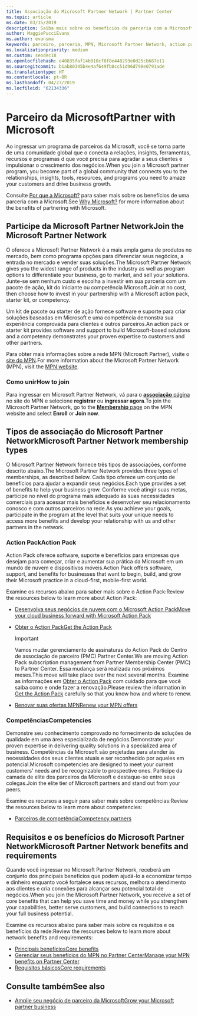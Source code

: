 ```yaml
---
title: Associação do Microsoft Partner Network | Partner Center
ms.topic: article
ms.date: 03/15/2019
description: Saiba mais sobre os benefícios da parceria com a Microsoft. O oferece a Microsoft Partner Network é a mais ampla gama de produtos no mercado, bem como programa opções para diferenciar seus negócios, a entrada no mercado e vender suas soluções.
author: MaggiePucciEvans
ms.author: evansma
keywords: parceiro, parceria, MPN, Microsoft Partner Network, action pack, MAPS, assinatura do action pack, benefícios, benefícios do MPN, associação, silver, gold, competências
ms.localizationpriority: medium
ms.custom: seodec18
ms.openlocfilehash: e40835faf14b010cf8f8e448293e0d25cb687e11
ms.sourcegitcommit: b1ab80345b4e4af649fb8cc51d96d798e0791ade
ms.translationtype: HT
ms.contentlocale: pt-BR
ms.lasthandoff: 04/23/2019
ms.locfileid: "62134336"
---
```

# <a name="partner-with-microsoft"></a><span data-ttu-id="91565-105">Parceiro da Microsoft</span><span class="sxs-lookup"><span data-stu-id="91565-105">Partner with Microsoft</span></span>

<span data-ttu-id="91565-106">Ao ingressar um programa de parceiros da Microsoft, você se torna parte de uma comunidade global que o conecta a relações, insights, ferramentas, recursos e programas d que você precisa para agradar a seus clientes e impulsionar o crescimento dos negócios.</span><span class="sxs-lookup"><span data-stu-id="91565-106">When you join a Microsoft partner program, you become part of a global community that connects you to the relationships, insights, tools, resources, and programs you need to amaze your customers and drive business growth.</span></span>

<span data-ttu-id="91565-107">Consulte [Por que a Microsoft?](https://partner.microsoft.com/business-opportunities/why-microsoft) para saber mais sobre os benefícios de uma parceria com a Microsoft.</span><span class="sxs-lookup"><span data-stu-id="91565-107">See [Why Microsoft?](https://partner.microsoft.com/business-opportunities/why-microsoft) for more information about the benefits of partnering with Microsoft.</span></span> 

## <a name="join-the-microsoft-partner-network"></a><span data-ttu-id="91565-108">Participe da Microsoft Partner Network</span><span class="sxs-lookup"><span data-stu-id="91565-108">Join the Microsoft Partner Network</span></span>

<!-- 12/5/18 The content below was copied and pasted directly from the Membership page of the MPN site (https://partner.microsoft.com/en-us/membership)-->

<span data-ttu-id="91565-109">O oferece a Microsoft Partner Network é a mais ampla gama de produtos no mercado, bem como programa opções para diferenciar seus negócios, a entrada no mercado e vender suas soluções.</span><span class="sxs-lookup"><span data-stu-id="91565-109">The Microsoft Partner Network gives you the widest range of products in the industry as well as program options to differentiate your business, go to market, and sell your solutions.</span></span> <span data-ttu-id="91565-110">Junte-se sem nenhum custo e escolha a investir em sua parceria com um pacote de ação, kit do iniciante ou competência Microsoft.</span><span class="sxs-lookup"><span data-stu-id="91565-110">Join at no cost, then choose how to invest in your partnership with a Microsoft action pack, starter kit, or competency.</span></span>

<span data-ttu-id="91565-111">Um kit de pacote ou starter de ação fornece software e suporte para criar soluções baseadas em Microsoft e uma competência demonstra sua experiência comprovada para clientes e outros parceiros.</span><span class="sxs-lookup"><span data-stu-id="91565-111">An action pack or starter kit provides software and support to build Microsoft-based solutions and a competency demonstrates your proven expertise to customers and other partners.</span></span>

<span data-ttu-id="91565-112">Para obter mais informações sobre a rede MPN (Microsoft Partner), visite o [site do MPN](https://partner.microsoft.com/commercial).</span><span class="sxs-lookup"><span data-stu-id="91565-112">For more information about the Microsoft Partner Network (MPN), visit the [MPN website](https://partner.microsoft.com/commercial).</span></span>

### <a name="how-to-join"></a><span data-ttu-id="91565-113">Como unir</span><span class="sxs-lookup"><span data-stu-id="91565-113">How to join</span></span>

<span data-ttu-id="91565-114">Para ingressar em Microsoft Partner Network, vá para o [ **associação** página](https://partner.microsoft.com/membership) no site do MPN e selecione **registrar** ou **ingressar agora**.</span><span class="sxs-lookup"><span data-stu-id="91565-114">To join the Microsoft Partner Network, go to the [**Membership** page](https://partner.microsoft.com/membership) on the MPN website and select **Enroll** or **Join now**.</span></span>

## <a name="microsoft-partner-network-membership-types"></a><span data-ttu-id="91565-115">Tipos de associação do Microsoft Partner Network</span><span class="sxs-lookup"><span data-stu-id="91565-115">Microsoft Partner Network membership types</span></span>

<!-- 12/5/18 The content below was copied and pasted directly from the Membership pages of the MPN site (https://partner.microsoft.com/en-us/membership)-->

<span data-ttu-id="91565-116">O Microsoft Partner Network fornece três tipos de associações, conforme descrito abaixo.</span><span class="sxs-lookup"><span data-stu-id="91565-116">The Microsoft Partner Network provides three types of memberships, as described below.</span></span> <span data-ttu-id="91565-117">Cada tipo oferece um conjunto de benefícios para ajudar a expandir seus negócios.</span><span class="sxs-lookup"><span data-stu-id="91565-117">Each type provides a set of benefits to help your business grow.</span></span> <span data-ttu-id="91565-118">Conforme você atingir suas metas, participe no nível do programa mais adequado às suas necessidades comerciais para acessar mais benefícios e desenvolver seu relacionamento conosco e com outros parceiros na rede.</span><span class="sxs-lookup"><span data-stu-id="91565-118">As you achieve your goals, participate in the program at the level that suits your unique needs to access more benefits and develop your relationship with us and other partners in the network.</span></span>

### <a name="action-pack"></a><span data-ttu-id="91565-119">Action Pack</span><span class="sxs-lookup"><span data-stu-id="91565-119">Action Pack</span></span>

<span data-ttu-id="91565-120">Action Pack oferece software, suporte e benefícios para empresas que desejam para começar, criar e aumentar sua prática da Microsoft em um mundo de nuvem e dispositivos móveis.</span><span class="sxs-lookup"><span data-stu-id="91565-120">Action Pack offers software, support, and benefits for businesses that want to begin, build, and grow their Microsoft practice in a cloud-first, mobile-first world.</span></span> 

<span data-ttu-id="91565-121">Examine os recursos abaixo para saber mais sobre o Action Pack:</span><span class="sxs-lookup"><span data-stu-id="91565-121">Review the resources below to learn more about Action Pack:</span></span>

- [<span data-ttu-id="91565-122">Desenvolva seus negócios de nuvem com o Microsoft Action Pack</span><span class="sxs-lookup"><span data-stu-id="91565-122">Move your cloud business forward with Microsoft Action Pack</span></span>](https://partner.microsoft.com/membership/action-pack)
- [<span data-ttu-id="91565-123">Obter o Action Pack</span><span class="sxs-lookup"><span data-stu-id="91565-123">Get the Action Pack</span></span>](mpn-get-action-pack.md)
  
    >[!IMPORTANT]
    ><span data-ttu-id="91565-124">Vamos mudar gerenciamento de assinaturas do Action Pack do Centro de associação de parceiro (PMC) Partner Center.</span><span class="sxs-lookup"><span data-stu-id="91565-124">We are moving Action Pack subscription management from Partner Membership Center (PMC) to Partner Center.</span></span> <span data-ttu-id="91565-125">Essa mudança será realizada nos próximos meses.</span><span class="sxs-lookup"><span data-stu-id="91565-125">This move will take place over the next several months.</span></span> <span data-ttu-id="91565-126">Examine as informações em [Obter o Action Pack](mpn-get-action-pack.md) com cuidado para que você saiba como e onde fazer a renovação.</span><span class="sxs-lookup"><span data-stu-id="91565-126">Please review the information in [Get the Action Pack](mpn-get-action-pack.md) carefully so that you know how and where to renew.</span></span>  

- [<span data-ttu-id="91565-127">Renovar suas ofertas MPN</span><span class="sxs-lookup"><span data-stu-id="91565-127">Renew your MPN offers</span></span>](renew-mpn-offers.md)

### <a name="competencies"></a><span data-ttu-id="91565-128">Competências</span><span class="sxs-lookup"><span data-stu-id="91565-128">Competencies</span></span>

<span data-ttu-id="91565-129">Demonstre seu conhecimento comprovado no fornecimento de soluções de qualidade em uma área especializada de negócios.</span><span class="sxs-lookup"><span data-stu-id="91565-129">Demonstrate your proven expertise in delivering quality solutions in a specialized area of business.</span></span> <span data-ttu-id="91565-130">Competências da Microsoft são projetadas para atender às necessidades dos seus clientes atuais e ser reconhecido por aqueles em potencial.</span><span class="sxs-lookup"><span data-stu-id="91565-130">Microsoft competencies are designed to meet your current customers’ needs and be recognizable to prospective ones.</span></span> <span data-ttu-id="91565-131">Participe da camada de elite dos parceiros da Microsoft e destaque-se entre seus colegas.</span><span class="sxs-lookup"><span data-stu-id="91565-131">Join the elite tier of Microsoft partners and stand out from your peers.</span></span>

<span data-ttu-id="91565-132">Examine os recursos a seguir para saber mais sobre competências:</span><span class="sxs-lookup"><span data-stu-id="91565-132">Review the resources below to learn more about competencies:</span></span>

- [<span data-ttu-id="91565-133">Parceiros de competência</span><span class="sxs-lookup"><span data-stu-id="91565-133">Competency partners</span></span>](https://partner.microsoft.com/membership/competencies)

## <a name="microsoft-partner-network-benefits-and-requirements"></a><span data-ttu-id="91565-134">Requisitos e os benefícios do Microsoft Partner Network</span><span class="sxs-lookup"><span data-stu-id="91565-134">Microsoft Partner Network benefits and requirements</span></span>

<span data-ttu-id="91565-135">Quando você ingressar no Microsoft Partner Network, receberá um conjunto dos principais benefícios que podem ajudá-lo a economizar tempo e dinheiro enquanto você fortalece seus recursos, melhora o atendimento aos clientes e cria conexões para alcançar seu potencial total de negócios.</span><span class="sxs-lookup"><span data-stu-id="91565-135">When you join the Microsoft Partner Network, you receive a set of core benefits that can help you save time and money while you strengthen your capabilities, better serve customers, and build connections to reach your full business potential.</span></span>

<span data-ttu-id="91565-136">Examine os recursos abaixo para saber mais sobre os requisitos e os benefícios da rede:</span><span class="sxs-lookup"><span data-stu-id="91565-136">Review the resources below to learn more about network benefits and requirements:</span></span>

- [<span data-ttu-id="91565-137">Principais benefícios</span><span class="sxs-lookup"><span data-stu-id="91565-137">Core benefits</span></span>](https://partner.microsoft.com/en-us/membership/core-benefits#simple-tab-content-1)
- [<span data-ttu-id="91565-138">Gerenciar seus benefícios do MPN no Partner Center</span><span class="sxs-lookup"><span data-stu-id="91565-138">Manage your MPN benefits on Partner Center</span></span>](manage-your-partner-network-benefits.md)
- [<span data-ttu-id="91565-139">Requisitos básicos</span><span class="sxs-lookup"><span data-stu-id="91565-139">Core requirements</span></span>](https://partner.microsoft.com/en-us/membership/core-benefits#simple-tab-content-2)

## <a name="see-also"></a><span data-ttu-id="91565-140">Consulte também</span><span class="sxs-lookup"><span data-stu-id="91565-140">See also</span></span>
- [<span data-ttu-id="91565-141">Amplie seu negócio de parceiro da Microsoft</span><span class="sxs-lookup"><span data-stu-id="91565-141">Grow your Microsoft partner business</span></span>](grow-your-business.md)
